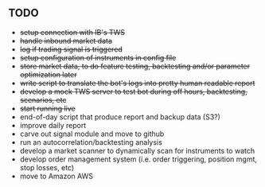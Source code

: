 
## TODO
* ~~setup connection with IB's TWS~~
* ~~handle inbound market data~~
* ~~log if trading signal is triggered~~
* ~~setup configuration of instruments in config file~~
* ~~store market data, to do feature testing, backtesting and/or parameter optimization later~~
* ~~write script to translate the bot's logs into pretty human readable report~~
* ~~develop a mock TWS server to test bot during off hours, backtesting, scenarios, etc~~
* ~~start running live~~
* end-of-day script that produce report and backup data (S3?)
* improve daily report
* carve out signal module and move to github
* run an autocorrelation/backtesting analysis
* develop a market scanner to dynamically scan for instruments to watch
* develop order management system (i.e. order triggering, position mgmt, stop losses, etc)
* move to Amazon AWS

